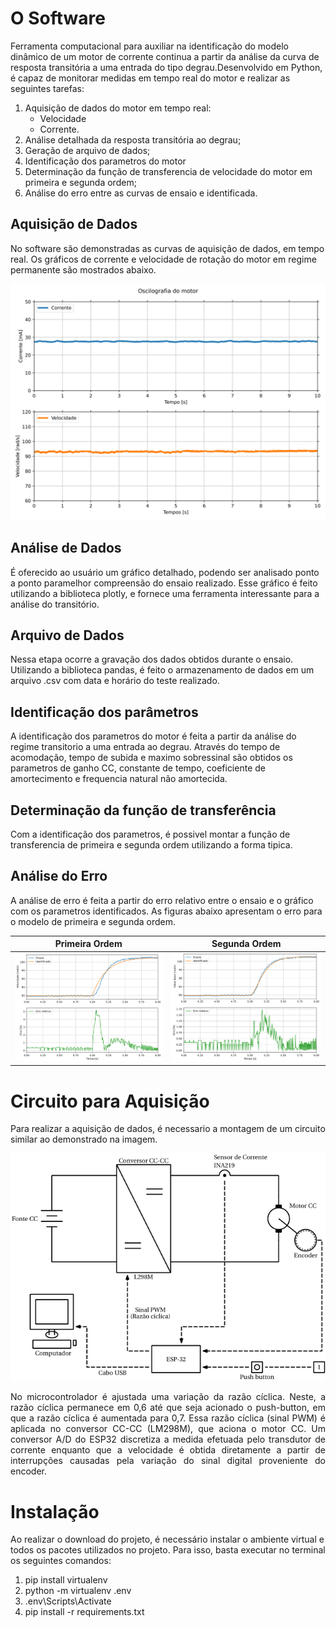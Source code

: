 # O Software
 Ferramenta computacional para auxiliar na identificação do modelo dinâmico de um motor de corrente continua a partir da análise da curva de resposta transitória a uma entrada do tipo degrau.Desenvolvido em Python, é capaz de monitorar medidas em tempo real do motor e realizar as seguintes tarefas:
 
 1. Aquisição de dados do motor em tempo real:
     * Velocidade
     * Corrente.
 3. Análise detalhada da resposta transitória ao degrau;
 4. Geração de arquivo de dados;
 5. Identificação dos parametros do motor
 6. Determinação da função de transferencia de velocidade do motor em primeira e segunda ordem;
 7. Análise do erro entre as curvas de ensaio e identificada.

## Aquisição de Dados
No software são demonstradas as curvas de aquisição de dados, em tempo real. Os gráficos de corrente e velocidade de rotação do motor em regime permanente são mostrados abaixo.

![Aquisição de dados em tempo real](figuras/supervisorio.png?style=center)

## Análise de Dados

É oferecido ao usuário um gráfico detalhado, podendo ser analisado ponto a ponto paramelhor compreensão do ensaio realizado. Esse gráfico é feito utilizando a biblioteca plotly, e fornece uma ferramenta interessante para a análise do transitório.

## Arquivo de Dados

Nessa etapa ocorre a gravação dos dados obtidos durante o ensaio. Utilizando a biblioteca pandas, é feito o armazenamento de dados em um arquivo .csv  com data e horário do teste realizado. 

## Identificação dos parâmetros
A identificação dos parametros do motor é feita a partir da  análise do regime transitorio a uma entrada ao degrau. Através do tempo de acomodação, tempo de subida e maximo sobressinal são obtidos os parametros de ganho CC, constante de tempo, coeficiente de amortecimento e frequencia natural não amortecida.

## Determinação da função de transferência
Com a identificação dos parametros, é possivel montar a função de transferencia de primeira e segunda ordem utilizando a forma tipica.

## Análise do Erro

A análise de erro é feita a partir do erro relativo entre o ensaio e o gráfico com os parametros identificados. As figuras abaixo apresentam o erro para o modelo de primeira e segunda ordem.

Primeira Ordem           |  Segunda Ordem
:-------------------------:|:-------------------------:
![](figuras/modelagem1ordemDetalhado.png)  |  ![](figuras/modelagem2ordemDetalhado.png)


# Circuito para Aquisição

Para realizar a aquisição de dados, é necessario a montagem de um circuito similar ao demonstrado na imagem.

![Circuito de aquisição de dados](figuras/Montagem.png?style=center)




<div style="text-align: justify"> No microcontrolador é ajustada uma variação da razão cíclica. Neste, a razão cíclica permanece em 0,6 até que seja acionado o push-button, em que a razão cíclica é aumentada para 0,7. Essa razão cíclica (sinal PWM) é aplicada no conversor CC-CC (LM298M), que aciona o motor CC. Um conversor A/D do ESP32 discretiza a medida efetuada pelo transdutor de corrente enquanto que a velocidade é obtida diretamente a partir de interrupções causadas pela variação do sinal digital proveniente do encoder. </div>

# Instalação
Ao realizar o download do projeto, é necessário instalar o ambiente virtual e todos os pacotes utilizados no projeto. Para isso, basta executar no terminal os seguintes comandos:

1. pip install virtualenv
2. python -m virtualenv .env
3. .env\Scripts\Activate
4. pip install -r requirements.txt
